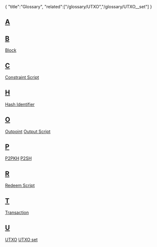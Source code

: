 <div class="cwikmeta">
{
"title":"Glossary",
"related":["/glossary/UTXO","/glossary/UTXO__set"]
}
</div>


## [A](#A)
## [B](#B)
[Block](/glossary/block)
## [C](#C)
[Constraint Script](/glossary/constraint__script)
## [H](#H)
[Hash Identifier](/glossary/hash__identifier)
## [O](#O)
[Outpoint](/glossary/outpoint)
[Output Script](/glossary/output__script)
## [P](#P)
[P2PKH](/glossary/p2pkh)
[P2SH](/glossary/p2sh)

## [R](#R)
[Redeem Script](/glossary/redeem__script)

## [T](#T)
[Transaction](/glossary/transaction)

## [U](#U)
[UTXO](/glossary/utxo)
[UTXO set](/glossary/utxo__set)